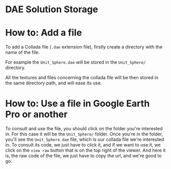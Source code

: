 # DAE Solution Storage



# How to: Add a file

To add a Collada file (```.dae``` extension file), firstly create a directory with the name of the file.

For example the ``Unit_Sphere.dae`` will be stored in the ``Unit_Sphere/`` directory.

All the textures and files concerning the collada file will be then stored in the same directory path, and will ease its use.

# How to: Use a file in Google Earth Pro or another

To consult and use the file, you should click on the folder you're interested in.
For this case it will be the ``Unit_Sphere/`` folder.
Once you're in the folder, you'll see the ``Unit_Sphere.dae`` file, which is our collada file we're interested in.
To consult its code, we just have to click it, and if we want to use it, we click on the ``view raw`` button that is on the top right of the viewer.
And here it is, the raw code of the file, we just have to copy the url, and we're good to go.